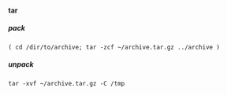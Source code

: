 #### tar

##### pack

    ( cd /dir/to/archive; tar -zcf ~/archive.tar.gz ../archive )

##### unpack

    tar -xvf ~/archive.tar.gz -C /tmp
